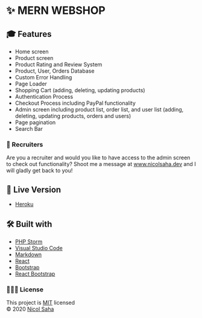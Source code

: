 # ✨ MERN WEBSHOP

## 🎓 Features

- Home screen
- Product screen
- Product Rating and Review System
- Product, User, Orders Database
- Custom Error Handling
- Page Loader
- Shopping Cart (adding, deleting, updating products)
- Authentication Process
- Checkout Process including PayPal functionality
- Admin screen including product list, order list, and user list (adding, deleting, updating products, orders and users)
- Page pagination
- Search Bar

### 📓 Recruiters

Are you a recruiter and would you like to have access to the admin screen to check out functionality? Shoot me a message at www.nicolsaha.dev and I will gladly get back to you!

## 💭 Live Version

- [Heroku](https://wildextracts.herokuapp.com)

## 🛠 Built with

- [PHP Storm](https://www.jetbrains.com/phpstorm/)
- [Visual Studio Code](https://code.visualstudio.com/)
- [Markdown](https://www.markdownguide.org/)
- [React](https://reactjs.org/)
- [Bootstrap](https://getbootstrap.com/)
- [React Bootstrap](https://react-bootstrap.github.io/)

### 👩🏻‍💻 License

This project is [MIT](https://github.com/NicolSaha/mern-ecommerce-app/blob/main/LICENSE) licensed <br/>
© 2020 [Nicol Saha](https://github.com/NicolSaha)
